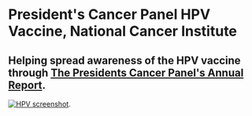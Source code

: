 # President's Cancer Panel HPV Vaccine, National Cancer Institute 

## Helping spread awareness of the HPV vaccine through [The Presidents Cancer Panel's Annual Report](http://deainfo.nci.nih.gov/advisory/pcp/annualreports/hpv/index.htm). 

[![HPV screenshot](http://f22818b4dfc10241d8a3-f1564c64756a8cfee25b6b19953b1d23.r31.cf2.rackcdn.com/customer-pcphpv.png "HPV screenshot")](http://search.usa.gov/search?utf8=%E2%9C%93&affiliate=pcp_hpv&query=vaccine&commit=Search&m=true).
